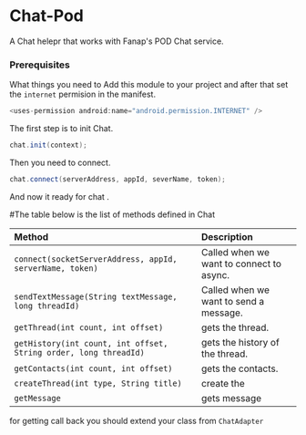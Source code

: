 # Chat-Pod
A Chat helepr that works with Fanap's POD Chat service.

### Prerequisites

What things you need to Add this module to your project and after that set the `internet` permision in the manifest.
```java
<uses-permission android:name="android.permission.INTERNET" />
```

The first step is to init Chat.
```java
chat.init(context);
```
Then you need to connect.
```java
chat.connect(serverAddress, appId, severName, token);
```
And now it ready for chat .

#The table below is the list of  methods defined in Chat 

| Method                        | Description                                          |
|:------------------------------|:-----------------------------------------------------|
| `connect(socketServerAddress, appId, serverName, token)`         | Called when we want to connect to async. |
| `sendTextMessage(String textMessage, long threadId)`               | Called when we want to send a message.             |
| `getThread(int count, int offset)`             | gets the thread.           |
| `getHistory(int count, int offset, String order, long threadId)`                |  gets the history of the thread.                |
| `getContacts(int count, int offset)`                 | gets the contacts.        |
| `createThread(int type, String title)`         | create the       |
| `getMessage`         | gets message       |

for getting call back you should extend your class from `ChatAdapter` 
